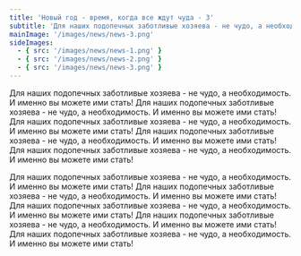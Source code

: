 ```yaml
---
title: 'Новый год - время, когда все ждут чуда - 3'
subtitle: 'Для наших подопечных заботливые хозяева - не чудо, а необходимость. И именно вы можете ими стать!'
mainImage: '/images/news/news-3.png'
sideImages:
  - { src: '/images/news/news-1.png' }
  - { src: '/images/news/news-2.png' }
  - { src: '/images/news/news-3.png' }
---
```


Для наших подопечных заботливые хозяева - не чудо, а необходимость. И именно вы можете ими стать!
Для наших подопечных заботливые хозяева - не чудо, а необходимость. И именно вы можете ими стать!
Для наших подопечных заботливые хозяева - не чудо, а необходимость. И именно вы можете ими стать!
Для наших подопечных заботливые хозяева - не чудо, а необходимость. И именно вы можете ими стать!
Для наших подопечных заботливые хозяева - не чудо, а необходимость. И именно вы можете ими стать!

Для наших подопечных заботливые хозяева - не чудо, а необходимость. И именно вы можете ими стать!
Для наших подопечных заботливые хозяева - не чудо, а необходимость. И именно вы можете ими стать!
Для наших подопечных заботливые хозяева - не чудо, а необходимость. И именно вы можете ими стать!
Для наших подопечных заботливые хозяева - не чудо, а необходимость. И именно вы можете ими стать!
Для наших подопечных заботливые хозяева - не чудо, а необходимость. И именно вы можете ими стать!
